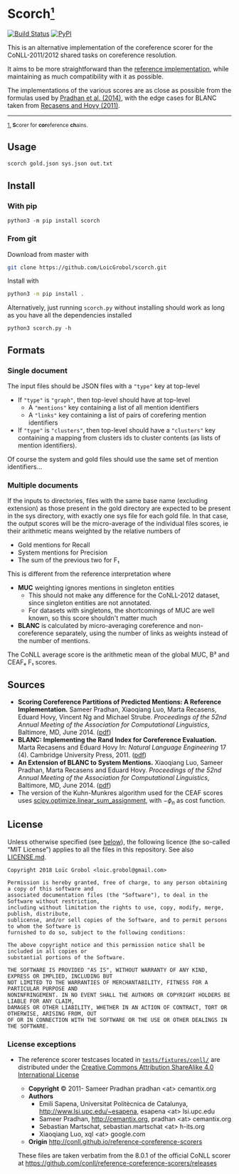 Scorch<a id="footnote-0-1-backref" href="#footnote-0-1">¹</a>
======
[![Build Status](https://travis-ci.org/LoicGrobol/scorch.svg?branch=master)](https://travis-ci.org/LoicGrobol/scorch)
[![PyPI](https://img.shields.io/pypi/v/scorch.svg)](https://pypi.org/project/scorch)

This is an alternative implementation of the coreference scorer for the CoNLL-2011/2012 shared tasks on coreference resolution.

It aims to be more straightforward than the [reference implementation][ref-scorer], while maintaining as much compatibility with it as possible.

The implementations of the various scores are as close as possible from the formulas used by <a href="#pradhan2014scoring">Pradhan et al. (2014)</a>, with the edge cases for BLANC taken from <a href="recasens2011BLANC">Recasens and Hovy (2011)</a>.

---
<sub><a id="footnote-0-1" href="#footnote-0-1-backref">1.</a> **S**corer for **cor**eference **ch**ains.</sub>

[ref-scorer]: https://github.com/conll/reference-coreference-scorers

## Usage
```bash
scorch gold.json sys.json out.txt
```

## Install
### With pip
```
python3 -m pip install scorch
```

### From git
Download from master with
```bash
git clone https://github.com/LoicGrobol/scorch.git
```

Install with
```bash
python3 -m pip install .
```

Alternatively, just running `scorch.py` without installing should work as long as you have all the dependencies installed
```
python3 scorch.py -h
```

## Formats
### Single document
The input files should be JSON files with a `"type"` key at top-level

  - If `"type"` is `"graph"`, then top-level should have at top-level
     - A `"mentions"` key containing a list of all mention identifiers
     - A `"links"` key containing a list of pairs of corefering mention identifiers
  - If `"type"` is `"clusters"`, then top-level should have a `"clusters"` key containing a mapping
    from clusters ids to cluster contents (as lists of mention identifiers).

Of course the system and gold files should use the same set of mention identifiers…

### Multiple documents
If the inputs to directories, files with the same base name (excluding extension) as those present
in the gold directory are expected to be present in the sys directory, with exactly one sys file for
each gold file.
In that case, the output scores will be the micro-average of the individual files scores, ie their
arithmetic means weighted by the relative numbers of

  - Gold mentions for Recall
  - System mentions for Precision
  - The sum of the previous two for F₁

This is different from the reference interpretation where

  - **MUC** weighting ignores mentions in singleton entities
    - This should not make any difference for the CoNLL-2012 dataset, since singleton entities are not annotated.
    - For datasets with singletons, the shortcomings of MUC are well known, so this score
     shouldn't matter much
  - **BLANC** is calculated by micro-averaging coreference and non-coreference separately, using
    the number of links as weights instead of the number of mentions.

The CoNLL average score is the arithmetic mean of the global MUC, B³ and CEAFₑ F₁ scores.

## Sources
  - <a id="pradhan2014scoring" />**Scoring Coreference Partitions of Predicted Mentions: A Reference Implementation.** Sameer Pradhan, Xiaoqiang Luo, Marta Recasens, Eduard Hovy, Vincent Ng and Michael Strube. *Proceedings of the 52nd Annual Meeting of the Association for Computational Linguistics*, Baltimore, MD, June 2014. ([pdf](http://aclweb.org/anthology/P/P14/P14-2006.pdf))
  - <a id="recasens2011BLANC" />**BLANC: Implementing the Rand Index for Coreference Evaluation.** Marta Recasens and Eduard Hovy In: *Natural Language Engineering* 17 (4). Cambridge University Press, 2011. ([pdf](http://citeseerx.ist.psu.edu/viewdoc/download?doi=10.1.1.300.9229&rep=rep1&type=pdf))
  - <a id="luo2014BLANC" /> **An Extension of BLANC to System Mentions.** Xiaoqiang Luo, Sameer Pradhan, Marta Recasens and Eduard Hovy. *Proceedings of the 52nd Annual Meeting of the Association for Computational Linguistics*, Baltimore, MD, June 2014. ([pdf](http://aclweb.org/anthology/P/P14/P14-2005.pdf))
  - The version of the Kuhn-Munkres algorithm used for the CEAF scores uses [scipy.optimize.linear_sum_assignment](https://docs.scipy.org/doc/latest/reference/generated/scipy.optimize.linear_sum_assignment.html), with $-ϕ_n$ as cost function.


## License

Unless otherwise specified (see <a href="#license-exceptions">below</a>), the following licence (the so-called “MIT License”) applies to all the files in this repository.
See also [LICENSE.md](LICENSE.md).

```
Copyright 2018 Loïc Grobol <loic.grobol@gmail.com>

Permission is hereby granted, free of charge, to any person obtaining a copy of this software and
associated documentation files (the "Software"), to deal in the Software without restriction,
including without limitation the rights to use, copy, modify, merge, publish, distribute,
sublicense, and/or sell copies of the Software, and to permit persons to whom the Software is
furnished to do so, subject to the following conditions:

The above copyright notice and this permission notice shall be included in all copies or
substantial portions of the Software.

THE SOFTWARE IS PROVIDED "AS IS", WITHOUT WARRANTY OF ANY KIND, EXPRESS OR IMPLIED, INCLUDING BUT
NOT LIMITED TO THE WARRANTIES OF MERCHANTABILITY, FITNESS FOR A PARTICULAR PURPOSE AND
NONINFRINGEMENT. IN NO EVENT SHALL THE AUTHORS OR COPYRIGHT HOLDERS BE LIABLE FOR ANY CLAIM,
DAMAGES OR OTHER LIABILITY, WHETHER IN AN ACTION OF CONTRACT, TORT OR OTHERWISE, ARISING FROM, OUT
OF OR IN CONNECTION WITH THE SOFTWARE OR THE USE OR OTHER DEALINGS IN THE SOFTWARE.
```

### <a id="license-exceptions">License exceptions</a>

  - The reference scorer testcases located in [`tests/fixtures/conll/`](tests/fixtures/conll/datafiles) are distributed under the [Creative Commons Attribution ShareAlike 4.0 International License](http://creativecommons.org/licenses/by-sa/4.0/)
    - **Copyright** © 2011- Sameer Pradhan pradhan \<at\> cemantix.org
    - **Authors**
        * Emili Sapena, Universitat Politècnica de Catalunya, <http://www.lsi.upc.edu/~esapena>, esapena \<at\> lsi.upc.edu
        * Sameer Pradhan, http://cemantix.org, pradhan \<at\> cemantix.org
        * Sebastian Martschat, sebastian.martschat \<at\> h-its.org
        * Xiaoqiang Luo, xql \<at\> google.com
    - **Origin** <http://conll.github.io/reference-coreference-scorers>

    These files are taken verbatim from the 8.0.1 of the official CoNLL scorer at <https://github.com/conll/reference-coreference-scorers/releases>
